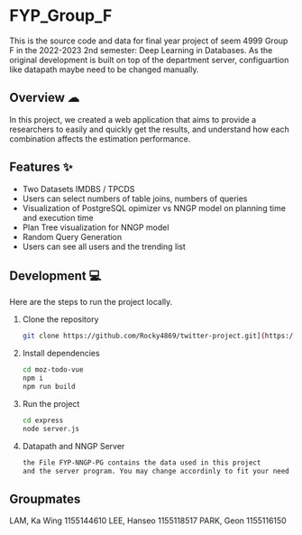 # FYP_Group_F

This is the source code and data for final year project of seem 4999 Group F in the 2022-2023 2nd semester: Deep Learning in Databases. As the original development is built on top of the department server, configuartion like datapath maybe need to be changed manually.


## Overview ☁
In this project, we created a web application that aims to provide a researchers to easily and quickly get the results, and understand how each combination affects the estimation performance.


## Features ✨
- Two Datasets IMDBS / TPCDS
- Users can select numbers of table joins, numbers of queries
- Visualization of PostgreSQL opimizer vs NNGP model on planning time and execution time
- Plan Tree visualization for NNGP model 
- Random Query Generation
- Users can see all users and the trending list

## Development 💻

Here are the steps to run the project locally.

1. Clone the repository

   ```bash
   git clone https://github.com/Rocky4869/twitter-project.git](https://github.com/samlam67812/FYP_Group_F.git
   ```

2. Install dependencies

   ```bash
   cd moz-todo-vue
   npm i
   npm run build
   
   
   ```

3. Run the project

   ```bash
   cd express
   node server.js
   ```

4. Datapath and NNGP Server
   ```bash
   the File FYP-NNGP-PG contains the data used in this project
   and the server program. You may change accordinly to fit your need 
   ```

## Groupmates

LAM, Ka Wing 1155144610
LEE, Hanseo 1155118517
PARK, Geon 1155116150
